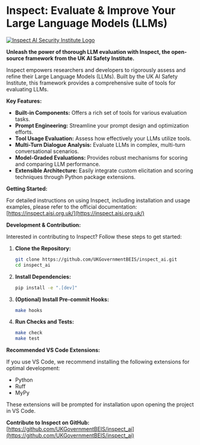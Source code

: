 # Inspect: Evaluate & Improve Your Large Language Models (LLMs)

[![Inspect AI Security Institute Logo](https://inspect.aisi.org.uk/images/aisi-logo.svg)](https://aisi.gov.uk/)

**Unleash the power of thorough LLM evaluation with Inspect, the open-source framework from the UK AI Safety Institute.**

Inspect empowers researchers and developers to rigorously assess and refine their Large Language Models (LLMs).  Built by the UK AI Safety Institute, this framework provides a comprehensive suite of tools for evaluating LLMs.

**Key Features:**

*   **Built-in Components:** Offers a rich set of tools for various evaluation tasks.
*   **Prompt Engineering:** Streamline your prompt design and optimization efforts.
*   **Tool Usage Evaluation:** Assess how effectively your LLMs utilize tools.
*   **Multi-Turn Dialogue Analysis:** Evaluate LLMs in complex, multi-turn conversational scenarios.
*   **Model-Graded Evaluations:** Provides robust mechanisms for scoring and comparing LLM performance.
*   **Extensible Architecture:** Easily integrate custom elicitation and scoring techniques through Python package extensions.

**Getting Started:**

For detailed instructions on using Inspect, including installation and usage examples, please refer to the official documentation: [https://inspect.aisi.org.uk/](https://inspect.aisi.org.uk/)

**Development & Contribution:**

Interested in contributing to Inspect? Follow these steps to get started:

1.  **Clone the Repository:**
    ```bash
    git clone https://github.com/UKGovernmentBEIS/inspect_ai.git
    cd inspect_ai
    ```

2.  **Install Dependencies:**
    ```bash
    pip install -e ".[dev]"
    ```

3.  **(Optional) Install Pre-commit Hooks:**
    ```bash
    make hooks
    ```

4.  **Run Checks and Tests:**
    ```bash
    make check
    make test
    ```

**Recommended VS Code Extensions:**

If you use VS Code, we recommend installing the following extensions for optimal development:

*   Python
*   Ruff
*   MyPy

These extensions will be prompted for installation upon opening the project in VS Code.

**Contribute to Inspect on GitHub:** [https://github.com/UKGovernmentBEIS/inspect_ai](https://github.com/UKGovernmentBEIS/inspect_ai)